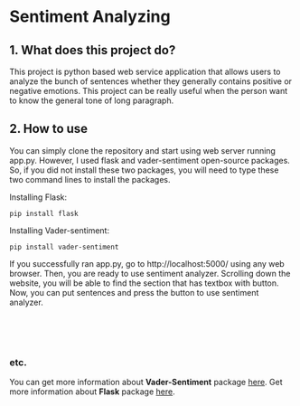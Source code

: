 # Sentiment Analyzing
## 1. What does this project do?
This project is python based web service application that allows users to analyze the bunch of sentences whether they generally contains positive or negative emotions. This project can be really useful when the person want to know the general tone of long paragraph.

## 2. How to use
You can simply clone the repository and start using web server running app.py. However, I used flask and vader-sentiment open-source packages. So, if you did not install these two packages, you will need to type these two command lines to install the packages.

Installing Flask:
    
    pip install flask

Installing Vader-sentiment:
    
    pip install vader-sentiment
    
If you successfully ran app.py, go to http://localhost:5000/ using any web browser. Then, you are ready to use sentiment analyzer. Scrolling down the website, you will be able to find the section that has textbox with button. Now, you can put sentences and press the button to use sentiment analyzer.

<br><br><br>

### etc.
You can get more information about **Vader-Sentiment** package [here](https://github.com/cjhutto/vaderSentiment.git).
Get more information about **Flask** package [here](https://palletsprojects.com/p/flask/).
